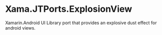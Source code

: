 # Xama.JTPorts.ExplosionView
Xamarin.Android UI Library port that provides an explosive dust effect for android views.
